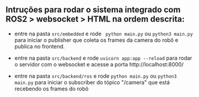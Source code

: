## Intruções para rodar o sistema integrado com ROS2 > websocket > HTML na ordem descrita:

- entre na pasta ```src/embedded```  e rode ``` python main.py``` ou ``` python3 main.py ``` para iniciar o publisher que coleta os frames da camera do robô e publica no frontend.

- entre na pasta ```src/backend``` e rode ```uvicorn app:app --reload``` para rodar o servidor com o websocket e acesse a porta http://localhost:8000/

- entre na pasta ```src/backend/ros``` e rode ``` python main.py ``` ou ``` python3 main.py ``` para iniciar o subscriber do tópico "/camera" que está recebendo os frames do robô